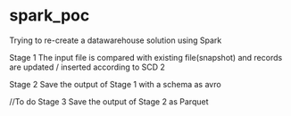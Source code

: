 # spark_poc

Trying to re-create a datawarehouse solution using Spark

Stage 1
The input file is compared with existing file(snapshot) and records are updated / inserted according to SCD 2

Stage 2
Save the output of Stage 1 with a schema as avro


//To do
Stage 3
Save the output of Stage 2 as Parquet
